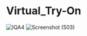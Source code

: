 # Virtual_Try-On

![IQA4](https://user-images.githubusercontent.com/41953267/139610574-2c3c5181-99cc-4ef5-b252-5416b3b51fac.png)
![Screenshot (503)](https://user-images.githubusercontent.com/41953267/139062425-c2b6874e-f734-4c57-85ec-adaea322dba9.png)
